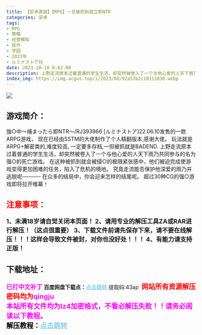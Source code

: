 ```yaml
---
title: 【安卓直装】【RPG】一旦被抓到就立即NTR
categories: 安卓
tags:
- RPG
- 策略
- 经营模拟
- 拔作
- 学园
- 2022年
- ルミナストア社
date: 2023-10-18 0:02:00
description: 上野走流原本过着普通的学生生活，却突然被卷入了一个与他心爱的人天下雨乃共同参与的名为强○的死亡游戏。在这种被抓到就会被侵○的极限紧张感中，他们被迫完成使游戏变得更加困难的任务，陷入了危机的境地。究竟走流能否保护他深爱的雨乃并逃脱呢─────在众多的结局中，你会迎来怎样的结尾呢。超过30种CG的强○游戏即将拉开帷幕！
index_img: https://img.acgus.top/i/2023/08/92a53b2c10111830.webp
---
```

![](https://img.acgus.top/i/2023/08/92a53b2c10111830.webp)
## 游戏简介：
強○中〜捕まったら即NTR〜/RJ393966
[ルミナストア]22.06.10发售的一款ARPG游戏， 现在已经由SSTM的大佬制作了个人精翻版本,感谢大佬。 玩法就是ARPG+解密类的,难度较高, 一定要多存档,一但被抓就是BADEND. 
上野走流原本过着普通的学生生活，却突然被卷入了一个与他心爱的人天下雨乃共同参与的名为强○的死亡游戏。
在这种被抓到就会被侵○的极限紧张感中，他们被迫完成使游戏变得更加困难的任务，陷入了危机的境地。
究竟走流能否保护他深爱的雨乃并逃脱呢─────
在众多的结局中，你会迎来怎样的结尾呢。
超过30种CG的强○游戏即将拉开帷幕！
<br>





## <font color=#FF0000 >注意事项：</font>
<font size=3><b>1、未满18岁请自觉关闭本页面！
2、请用专业的解压工具ZA或RAR进行解压！（这点很重要）
3、下载文件前请先保存下来，请不要在线解压！！！这样会导致文件被封，对你也没好处！！！
4、有能力请支持正版！</b></font>

## 下载地址：
<font color=#FF00FF size=3><b>已打中文补丁</b></font>
<b>百度网盘下载点：</b><a href="https://pan.baidu.com/s/1WJB_aPuFQ7euW7CBI3oJ6g?pwd=43ap" style="color: #87CEEB;"><b>点击跳转</b></a> 提取码:43ap
<a style="padding: 0" href="https://post.qingju.org/AD/"><img style="max-width:100%" src="https://img.acgus.top/i/2024/07/478f689b8021d8d499ab43d21acf137a.gif" alt=""></a>
<b><font color=#FF0000 size=4>网站所有资源解压密码均为</b></font><b><font color=#FF00FF size=4>qingju</font><font color=#FF0000 ></font></b><br><b><font color=#FF00FF size=4>本站所有文件均为lz4加密格式，不看必解压失败！！请务必阅读以下教程。</b></font><br><b><font color=#000 size=4>解压教程：</b><a href="https://post.qingju.org/tutorial/000/" style="color: #87CEEB;"><b>点击跳转</b></a>

